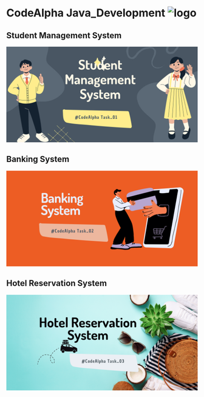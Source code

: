 # CodeAlpha Java_Development <img src="https://www.vectorlogo.zone/logos/java/java-icon.svg" alt="logo"/>

## Student Management System

<a href="https://www.linkedin.com/posts/prabhashana-wijesinghe-75090219b_codealpha-codealphainternship-java-activity-7168494390041141248-empE?utm_source=share&utm_medium=member_desktop">
    <img src="/src/main/resources/Thumbnails/SM%20Thumbnail.PNG" alt="Description of your image">
</a>

## Banking System

<a href="">
    <img src="/src/main/resources/Thumbnails/BS.png " style="pointer-events: none;" />
</a>

## Hotel Reservation System

<a href="">
    <img src="/src/main/resources/Thumbnails/HR.png " style="pointer-events: none;" />
</a>

